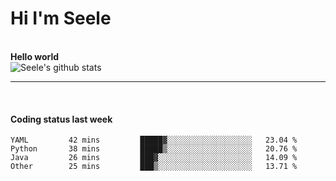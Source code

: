 <h1>Hi I'm Seele</h1>
<br>
<b> Hello world</b>
<br>
<img src="https://github-readme-stats.vercel.app/api?username=Seele0oO&show_icons=true&icon_color=0366d6&bg_color=ffffff&hide_title=true&hide=contribs&include_all_commits=true" alt="Seele's github stats"/>
<hr>
<br>
<h4>Coding status last week </h4>

<!--START_SECTION:waka-->

```text
YAML         42 mins         █████▓░░░░░░░░░░░░░░░░░░░   23.04 %
Python       38 mins         █████▒░░░░░░░░░░░░░░░░░░░   20.76 %
Java         26 mins         ███▓░░░░░░░░░░░░░░░░░░░░░   14.09 %
Other        25 mins         ███▒░░░░░░░░░░░░░░░░░░░░░   13.71 %
```

<!--END_SECTION:waka-->
<br>

